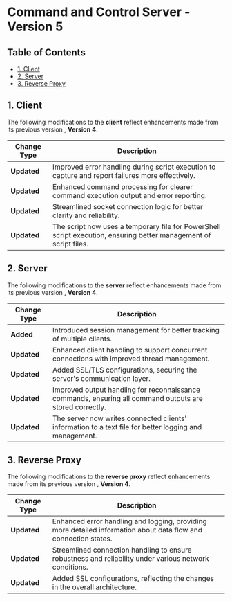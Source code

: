# Command and Control Server - Version 5

## Table of Contents
- [1. Client](#1-client)
- [2. Server](#2-server)
- [3. Reverse Proxy](#3-reverse-proxy)

## 1. Client

The following modifications to the **client** reflect enhancements made from its previous version , **Version 4**.

| Change Type | Description |
|-------------|-------------|
| **Updated** | Improved error handling during script execution to capture and report failures more effectively. |
| **Updated** | Enhanced command processing for clearer command execution output and error reporting. |
| **Updated** | Streamlined socket connection logic for better clarity and reliability. |
| **Updated** | The script now uses a temporary file for PowerShell script execution, ensuring better management of script files. |

## 2. Server 

The following modifications to the **server** reflect enhancements made from its previous version , **Version 4**.

| Change Type | Description |
|-------------|-------------|
| **Added**   | Introduced session management for better tracking of multiple clients. |
| **Updated** | Enhanced client handling to support concurrent connections with improved thread management. |
| **Updated** | Added SSL/TLS configurations, securing the server's communication layer. |
| **Updated** | Improved output handling for reconnaissance commands, ensuring all command outputs are stored correctly. |
| **Updated** | The server now writes connected clients' information to a text file for better logging and management. |

## 3. Reverse Proxy 

The following modifications to the **reverse proxy** reflect enhancements made from its previous version , **Version 4**.

| Change Type | Description |
|-------------|-------------|
| **Updated** | Enhanced error handling and logging, providing more detailed information about data flow and connection states. |
| **Updated** | Streamlined connection handling to ensure robustness and reliability under various network conditions. |
| **Updated** | Added SSL configurations, reflecting the changes in the overall architecture. |
